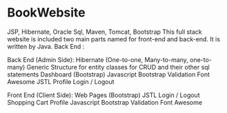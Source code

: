 # BookWebsite

JSP, Hibernate, Oracle Sql, Maven, Tomcat, Bootstrap This full stack website is included two main parts named for front-end and back-end. It is written by Java. Back End :

Back End (Admin Side): 
Hibernate (One-to-one, Many-to-many, one-to-many)
Generic Structure for entity classes for CRUD and their other sql statements
Dashboard (Bootstrap)
Javascript
Bootstrap Validation
Font Awesome
JSTL
Profile
Login / Logout

Front End (Client Side):
Web Pages (Bootstrap)
JSTL
Login / Logout
Shopping Cart
Profile
Javascript
Bootstrap Validation
Font Awesome
